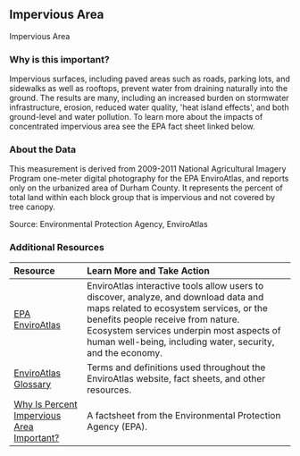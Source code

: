 ## Impervious Area
Impervious Area

### Why is this important?
Impervious surfaces, including paved areas such as roads, parking lots, and sidewalks as well as rooftops, prevent water from draining naturally into the ground. The results are many, including an increased burden on stormwater infrastructure, erosion, reduced water quality, 'heat island effects', and both ground-level and water pollution. To learn more about the impacts of concentrated impervious area see the EPA fact sheet linked below.

### About the Data
This measurement is derived from 2009-2011 National Agricultural Imagery Program one-meter digital photography for the EPA EnviroAtlas, and reports only on the urbanized area of Durham County. It represents the percent of total land within each block group that is impervious and not covered by tree canopy.

Source: Environmental Protection Agency, EnviroAtlas

### Additional Resources

|Resource | Learn More and Take Action | 
|:--- | :--- |
|[EPA EnviroAtlas](http://enviroatlas.epa.gov/enviroatlas/index.html) | EnviroAtlas interactive tools allow users to discover, analyze, and download data and maps related to ecosystem services, or the benefits people receive from nature.  Ecosystem services underpin most aspects of human well-being, including water, security, and the economy. 
|[EnviroAtlas Glossary](http://enviroatlas.epa.gov/enviroatlas/glossary/glossary.html) | Terms and definitions used throughout the EnviroAtlas website, fact sheets, and other resources.
|[Why Is Percent Impervious Area Important?](http://enviroatlas.epa.gov/enviroatlas/DataFactSheets/pdf/ESC/Percentimperviousarea.pdf) | A factsheet from the Environmental Protection Agency (EPA).
